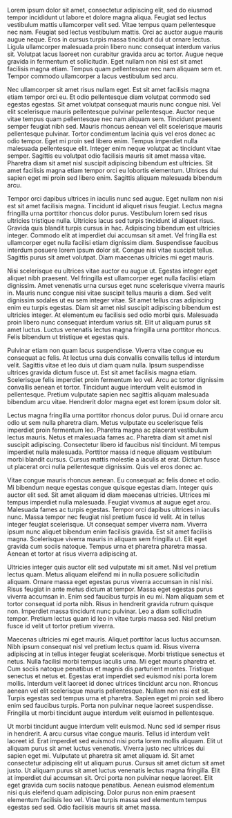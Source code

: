 Lorem ipsum dolor sit amet, consectetur adipiscing elit, sed do eiusmod 
tempor incididunt ut labore et dolore magna aliqua. Feugiat sed lectus 
vestibulum mattis ullamcorper velit sed. Vitae tempus quam pellentesque 
nec nam. Feugiat sed lectus vestibulum mattis. Orci ac auctor augue 
mauris augue neque. Eros in cursus turpis massa tincidunt dui ut ornare 
lectus. Ligula ullamcorper malesuada proin libero nunc consequat 
interdum varius sit. Volutpat lacus laoreet non curabitur gravida arcu 
ac tortor. Augue neque gravida in fermentum et sollicitudin. Eget nullam
 non nisi est sit amet facilisis magna etiam. Tempus quam pellentesque 
nec nam aliquam sem et. Tempor commodo ullamcorper a lacus vestibulum 
sed arcu.


Nec ullamcorper sit amet risus nullam eget. Est sit amet facilisis 
magna etiam tempor orci eu. Et odio pellentesque diam volutpat commodo 
sed egestas egestas. Sit amet volutpat consequat mauris nunc congue 
nisi. Vel elit scelerisque mauris pellentesque pulvinar pellentesque. 
Auctor neque vitae tempus quam pellentesque nec nam aliquam sem. 
Tincidunt praesent semper feugiat nibh sed. Mauris rhoncus aenean vel 
elit scelerisque mauris pellentesque pulvinar. Tortor condimentum 
lacinia quis vel eros donec ac odio tempor. Eget mi proin sed libero 
enim. Tempus imperdiet nulla malesuada pellentesque elit. Integer enim 
neque volutpat ac tincidunt vitae semper. Sagittis eu volutpat odio 
facilisis mauris sit amet massa vitae. Pharetra diam sit amet nisl 
suscipit adipiscing bibendum est ultricies. Sit amet facilisis magna 
etiam tempor orci eu lobortis elementum. Ultrices dui sapien eget mi 
proin sed libero enim. Sagittis aliquam malesuada bibendum arcu.


Tempor orci dapibus ultrices in iaculis nunc sed augue. Eget nullam 
non nisi est sit amet facilisis magna. Tincidunt id aliquet risus 
feugiat. Lectus magna fringilla urna porttitor rhoncus dolor purus. 
Vestibulum lorem sed risus ultricies tristique nulla. Ultricies lacus 
sed turpis tincidunt id aliquet risus. Gravida quis blandit turpis 
cursus in hac. Adipiscing bibendum est ultricies integer. Commodo elit 
at imperdiet dui accumsan sit amet. Vel fringilla est ullamcorper eget 
nulla facilisi etiam dignissim diam. Suspendisse faucibus interdum 
posuere lorem ipsum dolor sit. Congue nisi vitae suscipit tellus. 
Sagittis purus sit amet volutpat. Diam maecenas ultricies mi eget 
mauris.


Nisi scelerisque eu ultrices vitae auctor eu augue ut. Egestas 
integer eget aliquet nibh praesent. Vel fringilla est ullamcorper eget 
nulla facilisi etiam dignissim. Amet venenatis urna cursus eget nunc 
scelerisque viverra mauris in. Mauris nunc congue nisi vitae suscipit 
tellus mauris a diam. Sed velit dignissim sodales ut eu sem integer 
vitae. Sit amet tellus cras adipiscing enim eu turpis egestas. Diam sit 
amet nisl suscipit adipiscing bibendum est ultricies integer. At 
elementum eu facilisis sed odio morbi quis. Malesuada proin libero nunc 
consequat interdum varius sit. Elit ut aliquam purus sit amet luctus. 
Luctus venenatis lectus magna fringilla urna porttitor rhoncus. Felis 
bibendum ut tristique et egestas quis.


Pulvinar etiam non quam lacus suspendisse. Viverra vitae congue eu 
consequat ac felis. At lectus urna duis convallis convallis tellus id 
interdum velit. Sagittis vitae et leo duis ut diam quam nulla. Ipsum 
suspendisse ultrices gravida dictum fusce ut. Est sit amet facilisis 
magna etiam. Scelerisque felis imperdiet proin fermentum leo vel. Arcu 
ac tortor dignissim convallis aenean et tortor. Tincidunt augue interdum
 velit euismod in pellentesque. Pretium vulputate sapien nec sagittis 
aliquam malesuada bibendum arcu vitae. Hendrerit dolor magna eget est 
lorem ipsum dolor sit.


Lectus magna fringilla urna porttitor rhoncus dolor purus. Dui id 
ornare arcu odio ut sem nulla pharetra diam. Metus vulputate eu 
scelerisque felis imperdiet proin fermentum leo. Pharetra magna ac 
placerat vestibulum lectus mauris. Netus et malesuada fames ac. Pharetra
 diam sit amet nisl suscipit adipiscing. Consectetur libero id faucibus 
nisl tincidunt. Mi tempus imperdiet nulla malesuada. Porttitor massa id 
neque aliquam vestibulum morbi blandit cursus. Cursus mattis molestie a 
iaculis at erat. Dictum fusce ut placerat orci nulla pellentesque 
dignissim. Quis vel eros donec ac.


Vitae congue mauris rhoncus aenean. Eu consequat ac felis donec et 
odio. Mi bibendum neque egestas congue quisque egestas diam. Integer 
quis auctor elit sed. Sit amet aliquam id diam maecenas ultricies. 
Ultrices mi tempus imperdiet nulla malesuada. Feugiat vivamus at augue 
eget arcu. Malesuada fames ac turpis egestas. Tempor orci dapibus 
ultrices in iaculis nunc. Massa tempor nec feugiat nisl pretium fusce id
 velit. At in tellus integer feugiat scelerisque. Ut consequat semper 
viverra nam. Viverra ipsum nunc aliquet bibendum enim facilisis gravida.
 Est sit amet facilisis magna. Scelerisque viverra mauris in aliquam sem
 fringilla ut. Elit eget gravida cum sociis natoque. Tempus urna et 
pharetra pharetra massa. Aenean et tortor at risus viverra adipiscing 
at.


Ultricies integer quis auctor elit sed vulputate mi sit amet. Nisl 
vel pretium lectus quam. Metus aliquam eleifend mi in nulla posuere 
sollicitudin aliquam. Ornare massa eget egestas purus viverra accumsan 
in nisl nisi. Risus feugiat in ante metus dictum at tempor. Massa eget 
egestas purus viverra accumsan in. Enim sed faucibus turpis in eu mi. 
Nam aliquam sem et tortor consequat id porta nibh. Risus in hendrerit 
gravida rutrum quisque non. Imperdiet massa tincidunt nunc pulvinar. Leo
 a diam sollicitudin tempor. Pretium lectus quam id leo in vitae turpis 
massa sed. Nisl pretium fusce id velit ut tortor pretium viverra.


Maecenas ultricies mi eget mauris. Aliquet porttitor lacus luctus 
accumsan. Nibh ipsum consequat nisl vel pretium lectus quam id. Risus 
viverra adipiscing at in tellus integer feugiat scelerisque. Morbi 
tristique senectus et netus. Nulla facilisi morbi tempus iaculis urna. 
Mi eget mauris pharetra et. Cum sociis natoque penatibus et magnis dis 
parturient montes. Tristique senectus et netus et. Egestas erat 
imperdiet sed euismod nisi porta lorem mollis. Interdum velit laoreet id
 donec ultrices tincidunt arcu non. Rhoncus aenean vel elit scelerisque 
mauris pellentesque. Nullam non nisi est sit. Turpis egestas sed tempus 
urna et pharetra. Sapien eget mi proin sed libero enim sed faucibus 
turpis. Porta non pulvinar neque laoreet suspendisse. Fringilla ut morbi
 tincidunt augue interdum velit euismod in pellentesque.


Ut morbi tincidunt augue interdum velit euismod. Nunc sed id semper 
risus in hendrerit. A arcu cursus vitae congue mauris. Tellus id 
interdum velit laoreet id. Erat imperdiet sed euismod nisi porta lorem 
mollis aliquam. Elit ut aliquam purus sit amet luctus venenatis. Viverra
 justo nec ultrices dui sapien eget mi. Vulputate ut pharetra sit amet 
aliquam id. Sit amet consectetur adipiscing elit ut aliquam purus. 
Cursus sit amet dictum sit amet justo. Ut aliquam purus sit amet luctus 
venenatis lectus magna fringilla. Elit at imperdiet dui accumsan sit. 
Orci porta non pulvinar neque laoreet. Elit eget gravida cum sociis 
natoque penatibus. Aenean euismod elementum nisi quis eleifend quam 
adipiscing. Dolor purus non enim praesent elementum facilisis leo vel. 
Vitae turpis massa sed elementum tempus egestas sed sed. Odio facilisis 
mauris sit amet massa.

